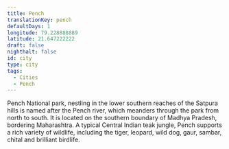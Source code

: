 ```yaml
---
title: Pench
translationKey: pench
defaultDays: 1
longitude: 79.228888889
latitude: 21.647222222
draft: false
nighthalt: false
id: city
type: city
tags:
  - Cities
  - Pench
---
```

Pench National park, nestling in the lower southern reaches of the Satpura hills is named after the Pench river, which meanders through the park from north to south. It is located on the southern boundary of Madhya Pradesh, bordering Maharashtra. A typical Central Indian teak jungle, Pench supports a rich variety of wildlife, including the tiger, leopard, wild dog, gaur, sambar, chital and brilliant birdlife.